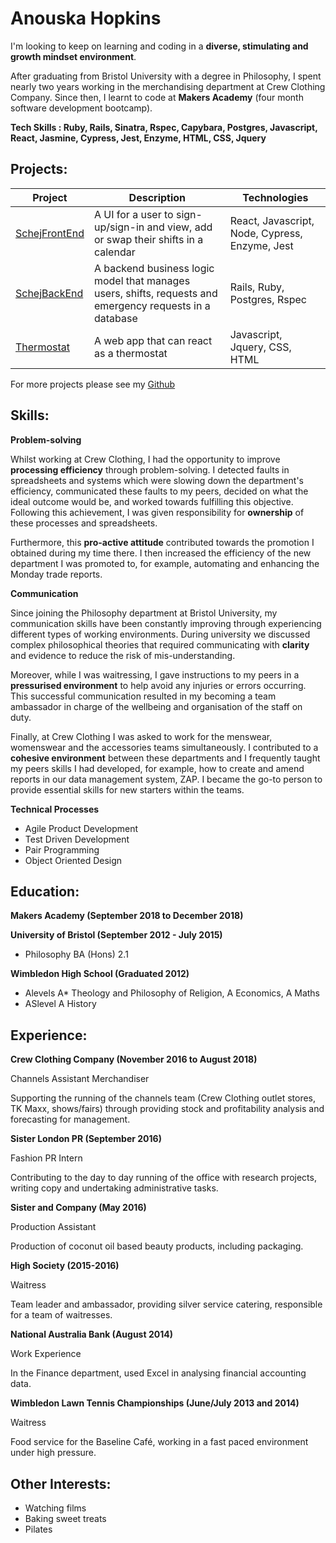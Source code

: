 # Anouska Hopkins

I'm looking to keep on learning and coding in a **diverse, stimulating and growth mindset environment**.

After graduating from Bristol University with a degree in Philosophy, I spent nearly two years working in the merchandising department at Crew Clothing Company. Since then, I learnt to code at **Makers Academy** (four month software development bootcamp).  

**Tech Skills : Ruby, Rails, Sinatra, Rspec, Capybara, Postgres, Javascript, React, Jasmine, Cypress, Jest, Enzyme, HTML, CSS, Jquery**

## Projects:

| Project  | Description | Technologies |
| -------- | ----------- | ------------ |
| [SchejFrontEnd](https://github.com/ahopkins94/SchejFrontEnd) | A UI for a user to sign-up/sign-in and view, add or swap their shifts in a calendar | React, Javascript, Node, Cypress, Enzyme, Jest |
| [SchejBackEnd](https://github.com/ahopkins94/schejBackend) | A backend business logic model that manages users, shifts, requests and emergency requests in a database | Rails, Ruby, Postgres, Rspec |
| [Thermostat](https://github.com/ahopkins94/thermostat) | A web app that can react as a thermostat | Javascript, Jquery, CSS, HTML |

For more projects please see my [Github](https://github.com/ahopkins94)

## Skills:

**Problem-solving**

Whilst working at Crew Clothing, I had the opportunity to improve **processing efficiency** through problem-solving. I detected faults in spreadsheets and systems which were slowing down the department's efficiency, communicated these faults to my peers, decided on what the ideal outcome would be, and worked towards fulfilling this objective. Following this achievement, I was given responsibility for **ownership** of these processes and spreadsheets.

Furthermore, this **pro-active attitude** contributed towards the promotion I obtained during my time there. I then increased the efficiency of the new department I was promoted to, for example, automating and enhancing the Monday trade reports.

**Communication**

Since joining the Philosophy department at Bristol University, my communication skills have been constantly improving through experiencing different types of working environments. During university we discussed complex philosophical theories that required communicating with **clarity** and evidence to reduce the risk of mis-understanding.

Moreover, while I was waitressing, I gave instructions to my peers in a **pressurised environment** to help avoid any injuries or errors occurring. This successful communication resulted in my becoming a team ambassador in charge of the wellbeing and organisation of the staff on duty.

Finally, at Crew Clothing I was asked to work for the menswear, womenswear and the accessories teams simultaneously. I contributed to a **cohesive environment** between these departments and I frequently taught my peers skills I had developed, for example, how to create and amend reports in our data management system, ZAP. I became the go-to person to provide essential skills for new starters within the teams.

**Technical Processes**

* Agile Product Development
* Test Driven Development
* Pair Programming
* Object Oriented Design

## Education:

**Makers Academy (September 2018 to December 2018)**

**University of Bristol (September 2012 - July 2015)**

- Philosophy BA (Hons) 2.1

**Wimbledon High School (Graduated 2012)**

- Alevels A* Theology and Philosophy of Religion, A Economics, A Maths
- ASlevel A History

## Experience:

**Crew Clothing Company (November 2016 to August 2018)**

Channels Assistant Merchandiser

Supporting the running of the channels team (Crew Clothing outlet stores, TK Maxx, shows/fairs) through providing stock and profitability analysis and forecasting for management.

**Sister London PR (September 2016)**

Fashion PR Intern

Contributing to the day to day running of the office with research projects, writing copy and undertaking administrative tasks.

**Sister and Company (May 2016)**

Production Assistant

Production of coconut oil based beauty products, including packaging.

**High Society (2015-2016)**

Waitress

Team leader and ambassador, providing silver service catering, responsible for a team of waitresses.

**National Australia Bank (August 2014)**

Work Experience

In the Finance department, used Excel in analysing financial accounting data.

**Wimbledon Lawn Tennis Championships	(June/July 2013 and 2014)**

Waitress

Food service for the Baseline Café, working in a fast paced environment under high pressure.

## Other Interests:

- Watching films
- Baking sweet treats
- Pilates

